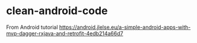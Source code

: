 # clean-android-code

From Android tutorial https://android.jlelse.eu/a-simple-android-apps-with-mvp-dagger-rxjava-and-retrofit-4edb214a66d7
